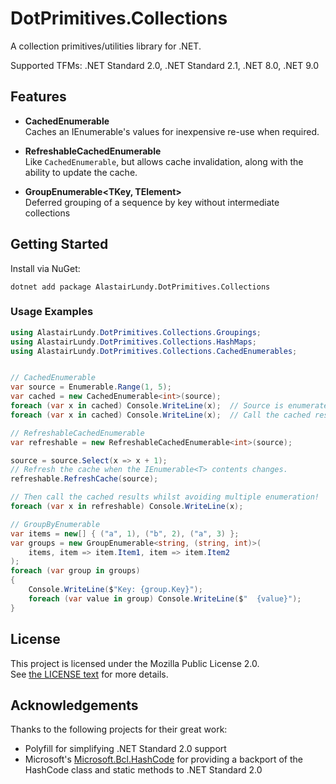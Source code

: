 # DotPrimitives.Collections
A collection primitives/utilities library for .NET.

Supported TFMs: .NET Standard 2.0, .NET Standard 2.1, .NET 8.0, .NET 9.0

## Features

- **CachedEnumerable**  
  Caches an IEnumerable's values for inexpensive re-use when required.

- **RefreshableCachedEnumerable**  
  Like `CachedEnumerable`, but allows cache invalidation, along with the ability to update the cache.

- **GroupEnumerable<TKey, TElement>**  
  Deferred grouping of a sequence by key without intermediate collections

## Getting Started

Install via NuGet:

```
dotnet add package AlastairLundy.DotPrimitives.Collections
```

### Usage Examples

```csharp
using AlastairLundy.DotPrimitives.Collections.Groupings;
using AlastairLundy.DotPrimitives.Collections.HashMaps;
using AlastairLundy.DotPrimitives.Collections.CachedEnumerables;


// CachedEnumerable
var source = Enumerable.Range(1, 5);
var cached = new CachedEnumerable<int>(source);
foreach (var x in cached) Console.WriteLine(x);  // Source is enumerated once
foreach (var x in cached) Console.WriteLine(x);  // Call the cached results without enumerating the IEnumerable again!

// RefreshableCachedEnumerable
var refreshable = new RefreshableCachedEnumerable<int>(source);

source = source.Select(x => x + 1);
// Refresh the cache when the IEnumerable<T> contents changes.
refreshable.RefreshCache(source);

// Then call the cached results whilst avoiding multiple enumeration!
foreach (var x in refreshable) Console.WriteLine(x);

// GroupByEnumerable
var items = new[] { ("a", 1), ("b", 2), ("a", 3) };
var groups = new GroupEnumerable<string, (string, int)>(
    items, item => item.Item1, item => item.Item2
);
foreach (var group in groups)
{
    Console.WriteLine($"Key: {group.Key}");
    foreach (var value in group) Console.WriteLine($"  {value}");
}
```

## License

This project is licensed under the Mozilla Public License 2.0.  
See [the LICENSE text](https://www.mozilla.org/en-US/MPL/2.0/) for more details.

## Acknowledgements
Thanks to the following projects for their great work:

* Polyfill for simplifying .NET Standard 2.0 support
* Microsoft's [Microsoft.Bcl.HashCode](https://github.com/dotnet/maintenance-packages) for providing a backport of the HashCode class and static methods to .NET Standard 2.0
